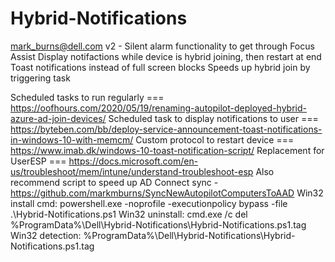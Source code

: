 # Hybrid-Notifications
mark_burns@dell.com
v2 - Silent alarm functionality to get through Focus Assist
Display notifactions while device is hybrid joining, then restart at end
Toast notifications instead of full screen blocks
Speeds up hybrid join by triggering task

Scheduled tasks to run regularly === https://oofhours.com/2020/05/19/renaming-autopilot-deployed-hybrid-azure-ad-join-devices/
Scheduled task to display notifications to user === https://byteben.com/bb/deploy-service-announcement-toast-notifications-in-windows-10-with-memcm/
Custom protocol to restart device === https://www.imab.dk/windows-10-toast-notification-script/
Replacement for UserESP === https://docs.microsoft.com/en-us/troubleshoot/mem/intune/understand-troubleshoot-esp
Also recommend script to speed up AD Connect sync - https://github.com/markmburns/SyncNewAutopilotComputersToAAD
Win32 install cmd: powershell.exe -noprofile -executionpolicy bypass -file .\Hybrid-Notifications.ps1
Win32 uninstall: cmd.exe /c del %ProgramData%\Dell\Hybrid-Notifications\Hybrid-Notifications.ps1.tag
Win32 detection: %ProgramData%\Dell\Hybrid-Notifications\Hybrid-Notifications.ps1.tag
